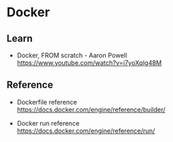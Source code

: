 # Docker

## Learn
  - Docker, FROM scratch - Aaron Powell  
  https://www.youtube.com/watch?v=i7yoXqlg48M

## Reference
  - Dockerfile reference  
  https://docs.docker.com/engine/reference/builder/
  
  - Docker run reference  
  https://docs.docker.com/engine/reference/run/
